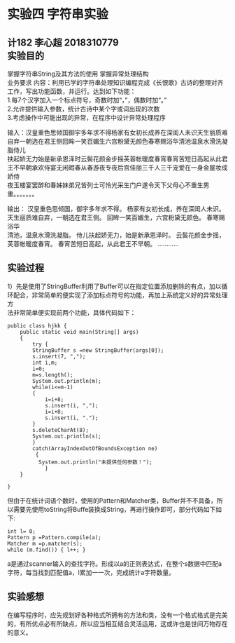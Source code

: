 实验四 字符串实验 
======

计182 李心超 2018310779<br>
实验目的
-------
掌握字符串String及其方法的使用 掌握异常处理结构<br>
 业务要求 内容：利用已学的字符串处理知识编程完成《长恨歌》古诗的整理对齐工作，写出功能函数，并运行。达到如下功能：<br>
1.每7个汉字加入一个标点符号，奇数时加“，”，偶数时加“。” <br>
2.允许提供输入参数，统计古诗中某个字或词出现的次数 <br>
3.考虑操作中可能出现的异常，在程序中设计异常处理程序<br>

输入：汉皇重色思倾国御宇多年求不得杨家有女初长成养在深闺人未识天生丽质难自弃一朝选在君王侧回眸一笑百媚生六宫粉黛无颜色春寒赐浴华清池温泉水滑洗凝脂侍儿<br>扶起娇无力始是新承恩泽时云鬓花颜金步摇芙蓉帐暖度春宵春宵苦短日高起从此君王不早朝承欢侍宴无闲暇春从春游夜专夜后宫佳丽三千人三千宠爱在一身金屋妆成娇侍<br>夜玉楼宴罢醉和春姊妹弟兄皆列士可怜光采生门户遂令天下父母心不重生男重。。。。。。。<br>

输出： 汉皇重色思倾国，御宇多年求不得。 杨家有女初长成，养在深闺人未识。 天生丽质难自弃，一朝选在君王侧。 回眸一笑百媚生，六宫粉黛无颜色。 春寒赐浴华<br>清池，温泉水滑洗凝脂。 侍儿扶起娇无力，始是新承恩泽时。 云鬓花颜金步摇，芙蓉帐暖度春宵。 春宵苦短日高起，从此君王不早朝。 …………<br>

 实验过程 
 ------
 
 1）先是使用了StringBuffer利用了Buffer可以在指定位置添加删除的有点，加以循环配合，非常简单的便实现了添加标点符号的功能，再加上系统定义好的异常处理方<br>法非常简单便实现前两个功能，具体代码如下：<br>
```
public class hjkk {
	public static void main(String[] args)
	{
		try {
		StringBuffer s =new StringBuffer(args[0]);
		s.insert(7, ",");
		int i,m;
		i=0;
		m=s.length();
		System.out.println(m);		
		while(i<=m-1)
		{
			i=i+8;
			s.insert(i, ",");
			i=i+8;
			s.insert(i, ".");
		}
		s.deleteCharAt(8);
		System.out.println(s);
		}
		catch(ArrayIndexOutOfBoundsException ne)
	     {
	      System.out.println("未提供任何参数！");
	        }
	}

}
```
但由于在统计词语个数时，使用的Pattern和Matcher类，Buffer并不不具备，所以需要先使用toString将Buffe装换成String，再进行操作即可，部分代码如下如下:<br>
```
int l= 0; 
Pattern p =Pattern.compile(a); 
Matcher m =p.matcher(s); 
while (m.find()) { l++; } 
```
a是通过scanner输入的查找字符。形成以a的正则表达式，在整个s数据中匹配a字符，每当找到匹配值a，l累加一一次，完成统计a字符数量。 <br>
 
 实验感想
 -------
 在编写程序时，应先规划好各种格式所拥有的方法和类，没有一个格式格式是完美的，有所优点必有所缺点，所以应当相互结合灵活运用，这或许也是世间万物存在的意义。<br>
